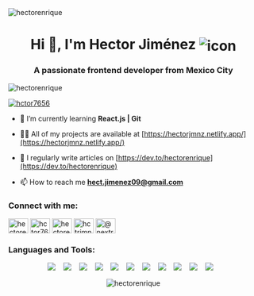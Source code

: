 <img align="center" src="https://user-images.githubusercontent.com/103299718/224068833-cc6bdbe7-0f79-45c2-9822-1b43406cd0f1.svg" alt="hectorenrique" />
  
<h1 align="center">Hi 👋, I'm Hector Jiménez <img src="https://user-images.githubusercontent.com/103299718/224071167-f1fd48f6-ebd6-4c2a-b2b6-9d8e9dd58d65.png" alt="icon" align="center" /></h1>

 
<h3 align="center">A passionate frontend developer from Mexico City</h3>

<p align="left"> <img src="https://komarev.com/ghpvc/?username=hectorenrique&label=Profile%20views&color=0e75b6&style=flat" alt="hectorenrique" /> </p>

<p align="left"> <a href="https://twitter.com/hctor7656" target="blank"><img src="https://img.shields.io/twitter/follow/hctor7656?logo=twitter&style=for-the-badge" alt="hctor7656" /></a> </p>

- 🌱 I’m currently learning **React.js | Git**

- 👨‍💻 All of my projects are available at [https://hectorjmnz.netlify.app/](https://hectorjmnz.netlify.app/)

- 📝 I regularly write articles on [https://dev.to/hectorenrique](https://dev.to/hectorenrique)

- 📫 How to reach me **hect.jimenez09@gmail.com**

<h3 align="left">Connect with me:</h3>
<p align="left">
<a href="https://dev.to/hectorenrique" target="blank"><img align="center" src="https://raw.githubusercontent.com/rahuldkjain/github-profile-readme-generator/master/src/images/icons/Social/devto.svg" alt="hectorenrique" height="30" width="40" /></a>
<a href="https://twitter.com/hctor7656" target="blank"><img align="center" src="https://raw.githubusercontent.com/rahuldkjain/github-profile-readme-generator/master/src/images/icons/Social/twitter.svg" alt="hctor7656" height="30" width="40" /></a>
<a href="https://linkedin.com/in/hectorenrique" target="blank"><img align="center" src="https://raw.githubusercontent.com/rahuldkjain/github-profile-readme-generator/master/src/images/icons/Social/linked-in-alt.svg" alt="hectorenrique" height="30" width="40" /></a>
<a href="https://www.behance.net/hctrjmnz" target="blank"><img align="center" src="https://raw.githubusercontent.com/rahuldkjain/github-profile-readme-generator/master/src/images/icons/Social/behance.svg" alt="hctrjmnz" height="30" width="40" /></a>
<a href="https://www.youtube.com/c/@nextra_jay" target="blank"><img align="center" src="https://raw.githubusercontent.com/rahuldkjain/github-profile-readme-generator/master/src/images/icons/Social/youtube.svg" alt="@nextra_jay" height="30" width="40" /></a>
</p>

<h3 align="left">Languages and Tools:</h3>
<p align="center"/>
  <img src="https://img.shields.io/badge/HTML5-E34F26?style=for-the-badge&logo=html5&logoColor=white" />&nbsp;&nbsp;&nbsp;
  <img src="https://img.shields.io/badge/CSS3-1572B6?style=for-the-badge&logo=css3&logoColor=white" />&nbsp;&nbsp;&nbsp;
  <img src="https://img.shields.io/badge/Tailwind_CSS-38B2AC?style=for-the-badge&logo=tailwind-css&logoColor=white" />&nbsp;&nbsp;&nbsp;
  <img src="https://img.shields.io/badge/Sass-CC6699?style=for-the-badge&logo=sass&logoColor=white" />&nbsp;&nbsp;&nbsp;
  <img src="https://img.shields.io/badge/JavaScript-F7DF1E?style=for-the-badge&logo=JavaScript&logoColor=white" />&nbsp;&nbsp;&nbsp;
  <img src="https://img.shields.io/badge/React-20232A?style=for-the-badge&logo=react&logoColor=61DAFB" />&nbsp;&nbsp;&nbsp;
  <img src="https://img.shields.io/badge/Markdown-000000?style=for-the-badge&logo=markdown&logoColor=white" />&nbsp;&nbsp;&nbsp;
  <img src="https://img.shields.io/badge/GitHub-100000?style=for-the-badge&logo=github&logoColor=white" />&nbsp;&nbsp;&nbsp;
  <img src="https://img.shields.io/badge/Figma-F24E1E?style=for-the-badge&logo=figma&logoColor=white" />&nbsp;&nbsp;&nbsp;
  <img src="https://img.shields.io/badge/Microsoft_SQL_Server-CC2927?style=for-the-badge&logo=microsoft-sql-server&logoColor=white" />&nbsp;&nbsp;&nbsp;
  <img src="https://img.shields.io/badge/npm-CB3837?style=for-the-badge&logo=npm&logoColor=white" />&nbsp;&nbsp;&nbsp;
</p>
<p align="center">
  <img align="center" src="https://github-readme-stats.vercel.app/api/top-langs?username=hectorenrique&show_icons=true&locale=en&layout=compact" alt="hectorenrique" /></p>
